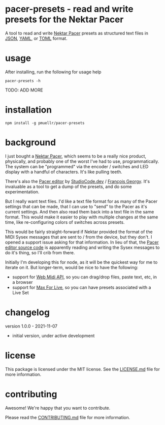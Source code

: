 pacer-presets - read and write presets for the Nektar Pacer
================================================================================

A tool to read and write [Nektar Pacer][] presets as structured text files in
[JSON][], [YAML][], or [TOML][] format.


[Nektar Pacer]: https://nektartech.com/pacer-midi-daw-footswitch-controller/
[JSON]: https://www.json.org/json-en.html
[YAML]: https://yaml.org/
[TOML]: https://toml.io/en/


usage
================================================================================

After installing, run the following for usage help

    pacer-presets -h

TODO: ADD MORE 


installation
================================================================================

    npm install -g pmuellr/pacer-presets


background
================================================================================

I just bought a [Nektar Pacer][], which seems to be a really nice product,
physically, and probably one of the worst I've had to use, programmatically.
The system can be "programmed" via the encoder / switches and LED display with
a handful of characters.  It's like pulling teeth.

There's also the [Pacer editor][] by [StudioCode.dev][] / 
[François Georgy][].  It's invaluable as
a tool to get a dump of the presets, and do some experimentation.

But I really want text files.  I'd like a text file format for as many of the
Pacer settings that can be made, that I can use to "send" to the Pacer as it's
current settings.  And then also read them back into a text file in the same
format.  This would make it easier to play with multiple changes at the same
time, like re-configuring colors of switches across presets.

This would be fairly straight-forward if Nektar provided the format of the MIDI
Sysex messages that are sent to / from the device, but they don't.  I opened a
support issue asking for that information.  In lieu of that, the 
[Pacer editor source code][] is apparently reading and writing the Sysex
messages to do it's thing, so I'll crib from there.

Initially I'm developing this for node, as it will be the quickest way for me
to iterate on it.  But longer-term, would be nice to have the following:

- support for [Web Midi API][], so you can drag/drop files, paste text, etc,
  in a browser
- support for [Max For Live][], so you can have presets associated with a Live
  Set

[Pacer editor]: https://studiocode.dev/pacer-editor
[François Georgy]: https://github.com/francoisgeorgy
[StudioCode.dev]: https://studiocode.dev/
[Pacer editor source code]: https://github.com/francoisgeorgy/pacer-editor
[Web Midi API]: https://webaudio.github.io/web-midi-api/
[Max for Live]: https://www.ableton.com/en/live/max-for-live/


changelog
================================================================================

version 1.0.0 - 2021-11-07

- initial version, under active development


license
================================================================================

This package is licensed under the MIT license.  See the [LICENSE.md][] file
for more information.


contributing
================================================================================

Awesome!  We're happy that you want to contribute.

Please read the [CONTRIBUTING.md][] file for more information.


[LICENSE.md]: LICENSE.md
[CONTRIBUTING.md]: CONTRIBUTING.md
[CHANGELOG.md]: CHANGELOG.md